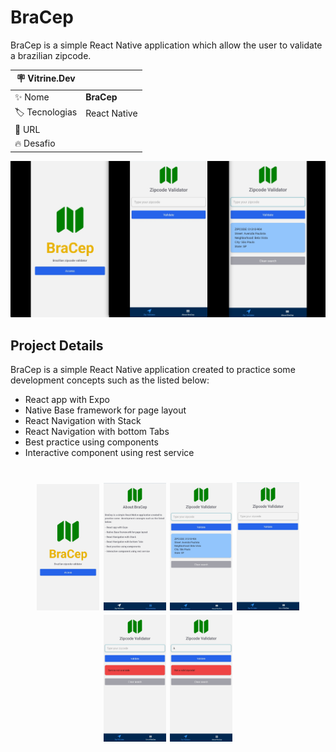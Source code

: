 # BraCep

BraCep is a simple React Native application which allow the user to validate a brazilian zipcode.

| :placard: Vitrine.Dev |     |
| -------------  | --- |
| :sparkles: Nome        | **BraCep**
| :label: Tecnologias | React Native
| :rocket: URL         | 
| :fire: Desafio     | 

<!-- Inserir imagem com a #vitrinedev ao final do link -->
![](.images/vitrine_dev.png#vitrinedev)

## Project Details

BraCep is a simple React Native application created to practice some development concepts such as the listed below:

- React app with Expo
- Native Base framework for page layout
- React Navigation with Stack
- React Navigation with bottom Tabs
- Best practice using components
- Interactive component using rest service

<h1 align="center">
    <img alt="Home" title="Home" src=".images/bracep_home.jpg" width="100px" />
    <img alt="About" title="Agout" src=".images/bracep_about.jpg" width="100px" />
    <img alt="Result" title="Result" src=".images/bracep_result.jpg" width="100px" />
    <img alt="Search" title="Search" src=".images/bracep_search.jpg" width="100px" />
    <img alt="Service" title="Service" src=".images/bracep_service.jpg" width="100px" />
    <img alt="Validation" title="Validation" src=".images/bracep_validation.jpg" width="100px" />
</h1>



